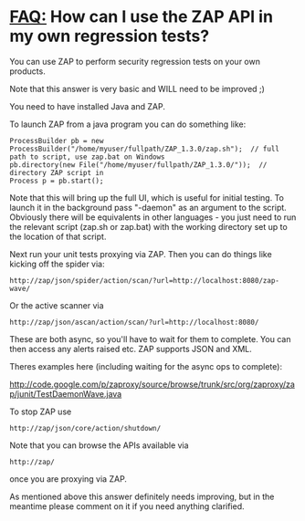 # [FAQ:](FAQtoplevel) How can I use the ZAP API in my own regression tests?

You can use ZAP to perform security regression tests on your own products.

Note that this answer is very basic and WILL need to be improved ;)

You need to have installed Java and ZAP.

To launch ZAP from a java program you can do something like:
```
ProcessBuilder pb = new ProcessBuilder("/home/myuser/fullpath/ZAP_1.3.0/zap.sh");  // full path to script, use zap.bat on Windows
pb.directory(new File("/home/myuser/fullpath/ZAP_1.3.0/"));  // directory ZAP script in
Process p = pb.start();
```
Note that this will bring up the full UI, which is useful for initial testing.
To launch it in the background pass "-daemon" as an argument to the script.
Obviously there will be equivalents in other languages - you just need to run the relevant script (zap.sh or zap.bat) with the working directory set up to the location of that script.

Next run your unit tests proxying via ZAP.
Then you can do things like kicking off the spider via:
```
http://zap/json/spider/action/scan/?url=http://localhost:8080/zap-wave/
```
Or the active scanner via
```
http://zap/json/ascan/action/scan/?url=http://localhost:8080/
```
These are both async, so you'll have to wait for them to complete.
You can then access any alerts raised etc.
ZAP supports JSON and XML.

Theres examples here (including waiting for the async ops to complete):

http://code.google.com/p/zaproxy/source/browse/trunk/src/org/zaproxy/zap/junit/TestDaemonWave.java

To stop ZAP use
```
http://zap/json/core/action/shutdown/
```
Note that you can browse the APIs available via
```
http://zap/
```
once you are proxying via ZAP.

As mentioned above this answer definitely needs improving, but in the meantime please comment on it if you need anything clarified.
